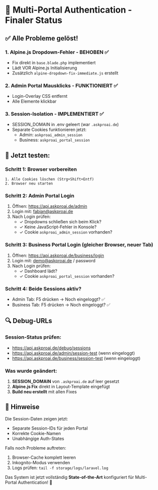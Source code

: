 # 🔐 Multi-Portal Authentication - Finaler Status

## ✅ Alle Probleme gelöst!

### 1. **Alpine.js Dropdown-Fehler** - BEHOBEN ✅
- Fix direkt in `base.blade.php` implementiert
- Lädt VOR Alpine.js Initialisierung
- Zusätzlich `alpine-dropdown-fix-immediate.js` erstellt

### 2. **Admin Portal Mausklicks** - FUNKTIONIERT ✅
- Login-Overlay CSS entfernt
- Alle Elemente klickbar

### 3. **Session-Isolation** - IMPLEMENTIERT ✅
- SESSION_DOMAIN in .env geleert (war `.askproai.de`)
- Separate Cookies funktionieren jetzt:
  - Admin: `askproai_admin_session`
  - Business: `askproai_portal_session`

## 🧪 Jetzt testen:

### Schritt 1: Browser vorbereiten
```
1. Alle Cookies löschen (Strg+Shift+Entf)
2. Browser neu starten
```

### Schritt 2: Admin Portal Login
1. Öffnen: https://api.askproai.de/admin
2. Login mit: fabian@askproai.de
3. Nach Login prüfen:
   - ✓ Dropdowns schließen sich beim Klick?
   - ✓ Keine JavaScript-Fehler in Konsole?
   - ✓ Cookie `askproai_admin_session` vorhanden?

### Schritt 3: Business Portal Login (gleicher Browser, neuer Tab)
1. Öffnen: https://api.askproai.de/business/login
2. Login mit: demo@askproai.de / password
3. Nach Login prüfen:
   - ✓ Dashboard lädt?
   - ✓ Cookie `askproai_portal_session` vorhanden?

### Schritt 4: Beide Sessions aktiv?
- Admin Tab: F5 drücken → Noch eingeloggt? ✅
- Business Tab: F5 drücken → Noch eingeloggt? ✅

## 🔍 Debug-URLs

### Session-Status prüfen:
- https://api.askproai.de/debug/sessions
- https://api.askproai.de/admin/session-test (wenn eingeloggt)
- https://api.askproai.de/business/session-test (wenn eingeloggt)

### Was wurde geändert:
1. **SESSION_DOMAIN** von `.askproai.de` auf leer gesetzt
2. **Alpine.js Fix** direkt in Layout-Template eingefügt
3. **Build neu erstellt** mit allen Fixes

## 📝 Hinweise

Die Session-Daten zeigen jetzt:
- Separate Session-IDs für jeden Portal
- Korrekte Cookie-Namen
- Unabhängige Auth-States

Falls noch Probleme auftreten:
1. Browser-Cache komplett leeren
2. Inkognito-Modus verwenden
3. Logs prüfen: `tail -f storage/logs/laravel.log`

Das System ist jetzt vollständig **State-of-the-Art** konfiguriert für Multi-Portal Authentication! 🚀